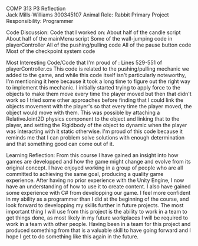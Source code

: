COMP 313 P3 Reflection  
Jack Mills-Williams 300345107
Animal Role: Rabbit
Primary Project Responsibility: Programmer

Code Discussion:
Code that I worked on:
About half of the candle script
About half of the mainMenu script
Some of the wall-jumping code in playerController
All of the pushing/pulling code
All of the pause button code
Most of the checkpoint system code


Most Interesting Code/Code that I'm proud of :
Lines 529-551 of playerController.cs
This code is related to the pushing/pulling mechanic we added to the game, and while this code itself isn't particularly
noteworthy, I'm mentioning it here because it took a long time to figure out the right way to implement this mechanic.
I initially started trying to apply force to the objects to make them move every time the player moved but then that didn't
work so I tried some other approaches before finding that I could link the objects movement with the player's so that 
every time the player moved, the object would move with them. This was possible by attaching a RelativeJoint2D physics 
component to the object and linking that to the player, and setting the Rigidbody of the object to dynamic when the player
was interacting with it static otherwise. I'm proud of this code because it reminds me that I can problem solve solutions
with enough determination and that something good can come out of it. 


Learning Reflection:
From this course I have gained an insight into how games are developped and how the game might change and evolve from
its original concept. I have enjoyed working in a group of people who are all committed to achieving the same goal, producing
a quality game experience. After having no prior experience with the Unity Engine, I now have an understanding of how to use 
it to create content. I also have gained some experience with C# from developping our game. I feel more confident in my
ability as a programmer than I did at the beginning of the course, and look forward to developping my skills further in
future projects. 
The most important thing I will use from this project is the ability to work in a team to get things done, as most
likely in my future workplaces I will be required to work in a team with other people. Having been in a team for this
project and produced something from that is a valuable skill to have going forward and I hope I get to do something
like this again in the future.